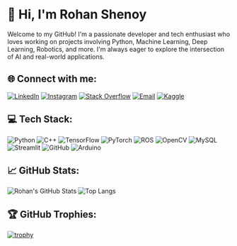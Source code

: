 # 💫 Hi, I'm Rohan Shenoy

Welcome to my GitHub! I'm a passionate developer and tech enthusiast who loves working on projects involving Python, Machine Learning, Deep Learning, Robotics, and more. I'm always eager to explore the intersection of AI and real-world applications.

## 🌐 Connect with me:
[![LinkedIn](https://img.shields.io/badge/-LinkedIn-0077B5?style=flat&logo=linkedin&logoColor=white)](https://www.linkedin.com/in/your-profile) 
[![Instagram](https://img.shields.io/badge/-Instagram-E4405F?style=flat&logo=instagram&logoColor=white)](https://www.instagram.com/your-profile)
[![Stack Overflow](https://img.shields.io/badge/-Stack%20Overflow-FE7A16?style=flat&logo=stack-overflow&logoColor=white)](https://stackoverflow.com/users/your-id)
[![Email](https://img.shields.io/badge/-Email-D14836?style=flat&logo=gmail&logoColor=white)](mailto:your.email@example.com)
[![Kaggle](https://img.shields.io/badge/-Kaggle-20BEFF?style=flat&logo=kaggle&logoColor=white)](https://www.kaggle.com/your-profile)

## 💻 Tech Stack:
![Python](https://img.shields.io/badge/-Python-3776AB?style=flat&logo=python&logoColor=white)
![C++](https://img.shields.io/badge/-C++-00599C?style=flat&logo=cplusplus&logoColor=white)
![TensorFlow](https://img.shields.io/badge/-TensorFlow-FF6F00?style=flat&logo=tensorflow&logoColor=white)
![PyTorch](https://img.shields.io/badge/-PyTorch-EE4C2C?style=flat&logo=pytorch&logoColor=white)
![ROS](https://img.shields.io/badge/-ROS-22314E?style=flat&logo=ros&logoColor=white)
![OpenCV](https://img.shields.io/badge/-OpenCV-5C3EE8?style=flat&logo=opencv&logoColor=white)
![MySQL](https://img.shields.io/badge/-MySQL-4479A1?style=flat&logo=mysql&logoColor=white)
![Streamlit](https://img.shields.io/badge/-Streamlit-FF4B4B?style=flat&logo=streamlit&logoColor=white)
![GitHub](https://img.shields.io/badge/-GitHub-181717?style=flat&logo=github&logoColor=white)
![Arduino](https://img.shields.io/badge/-Arduino-00979D?style=flat&logo=arduino&logoColor=white)

## 📈 GitHub Stats:
![Rohan's GitHub Stats](https://github-readme-stats.vercel.app/api?username=rohanshenoy30&show_icons=true&hide_border=true&theme=radical)
![Top Langs](https://github-readme-stats.vercel.app/api/top-langs/?username=rohanshenoy30&layout=compact&hide_border=true&theme=radical)

## 🏆 GitHub Trophies:
[![trophy](https://github-profile-trophy.vercel.app/?username=rohanshenoy30&theme=monokai&margin-w=10&no-frame=true)](https://github.com/ryo-ma/github-profile-trophy)
